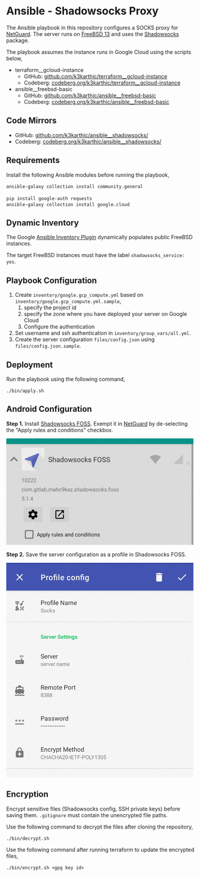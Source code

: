 # Ansible - Shadowsocks Proxy

The Ansible playbook in this repository configures a SOCKS proxy for [NetGuard](https://www.netguard.me/). The server runs on [FreeBSD 13](https://www.freebsd.org/) and uses the [Shadowsocks](https://shadowsocks.org/en/index.html) package.

The playbook assumes the instance runs in Google Cloud using the scripts below,
- terraform__gcloud-instance
    - GitHub: [github.com/k3karthic/terraform__gcloud-instance](https://github.com/k3karthic/terraform__gcloud-instance)
    - Codeberg: [codeberg.org/k3karthic/terraform__gcloud-instance](https://codeberg.org/k3karthic/terraform__gcloud-instance)
- ansible__freebsd-basic
    - GitHub: [github.com/k3karthic/ansible__freebsd-basic](https://github.com/k3karthic/ansible__freebsd-basic)
    - Codeberg: [codeberg.org/k3karthic/ansible__freebsd-basic](https://codeberg.org/k3karthic/ansible__freebsd-basic)

## Code Mirrors

* GitHub: [github.com/k3karthic/ansible__shadowsocks/](https://github.com/k3karthic/ansible__shadowsocks/)
* Codeberg: [codeberg.org/k3karthic/ansible__shadowsocks/](https://codeberg.org/k3karthic/ansible__shadowsocks/)

## Requirements

Install the following Ansible modules before running the playbook,
```
ansible-galaxy collection install community.general

pip install google-auth requests
ansible-galaxy collection install google.cloud
```

## Dynamic Inventory

The Google [Ansible Inventory Plugin](https://docs.ansible.com/ansible/latest/collections/google/cloud/gcp_compute_inventory.html) dynamically populates public FreeBSD instances.

The target FreeBSD instances must have the label `shadowsocks_service: yes`.

## Playbook Configuration

1. Create `inventory/google.gcp_compute.yml` based on `inventory/google.gcp_compute.yml.sample`,
    1. specify the project id
    1. specify the zone where you have deployed your server on Google Cloud
    1. Configure the authentication
1. Set username and ssh authentication in `inventory/group_vars/all.yml`.
1. Create the server configuration `files/config.json` using `files/config.json.sample`.

## Deployment

Run the playbook using the following command,
```
./bin/apply.sh
```

## Android Configuration

**Step 1.** Install [Shadowsocks FOSS](https://www.f-droid.org/en/packages/com.gitlab.mahc9kez.shadowsocks.foss/). Exempt it in [NetGuard](https://f-droid.org/en/packages/eu.faircode.netguard/) by de-selecting the "Apply rules and conditions" checkbox.

<img src="resources/shadowsocks_screenshot.jpg" width="500" />

**Step 2.** Save the server configuration as a profile in Shadowsocks FOSS.

<img src="resources/netguard_screenshot.jpg" width="500" />

## Encryption

Encrypt sensitive files (Shadowsocks config, SSH private keys) before saving them. `.gitignore` must contain the unencrypted file paths.

Use the following command to decrypt the files after cloning the repository,

```
./bin/decrypt.sh
```

Use the following command after running terraform to update the encrypted files,

```
./bin/encrypt.sh <gpg key id>
```
